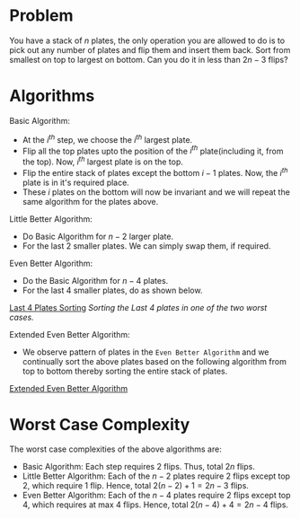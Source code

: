 # Problem
You have a stack of $n$ plates, the only operation you are allowed to do is to pick out any number of plates and flip them and insert them back.
Sort from smallest on top to largest on bottom. Can you do it in less than $2n-3$ flips?

# Algorithms
Basic Algorithm:
- At the $i^{th}$ step, we choose the $i^{th}$ largest plate.
- Flip all the top plates upto the position of the $i^{th}$ plate(including it, from the top). Now, $i^{th}$ largest plate is on the top.
- Flip the entire stack of plates except the bottom $i-1$ plates. Now, the $i^{th}$ plate is in it's required place.
- These $i$ plates on the bottom will now be invariant and we will repeat the same algorithm for the plates above.

Little Better Algorithm:
- Do Basic Algorithm for $n-2$ larger plate.
- For the last $2$ smaller plates. We can simply swap them, if required.

Even Better Algorithm:
- Do the Basic Algorithm for $n-4$ plates.
- For the last $4$ smaller plates, do as shown below.

[Last 4 Plates Sorting](./Plots/Last-4-Plates.png)
*Sorting the Last 4 plates in one of the two worst cases.*

Extended Even Better Algorithm:
- We observe pattern of plates in the `Even Better Algorithm` and we continually sort the above plates based on the following algorithm from top to bottom thereby sorting the entire stack of plates.

[Extended Even Better Algorithm](./Plots/Better-Plates.png)


# Worst Case Complexity
The worst case complexities of the above algorithms are:
- Basic Algorithm: Each step requires $2$ flips. Thus, total $2n$ flips.
- Little Better Algorithm: Each of the $n-2$ plates require $2$ flips except top $2$, which require $1$ flip. Hence, total $2(n-2)+1 = 2n-3$ flips.
- Even Better Algorithm: Each of the $n-4$ plates require $2$ flips except top $4$, which requires at max $4$ flips. Hence, total $2(n-4)+4=2n-4$ flips.
